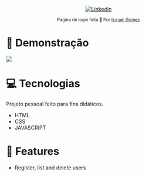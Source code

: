 <p align="center">	
   <a href="https://www.linkedin.com/in/ismael-gomes-da-silva-a5a38b149/">
      <img alt="Linkedin" src="https://img.shields.io/badge/-Linkedin-5965e0?style=flat&logo=Linkedin&logoColor=white" />
   </a>
</p>


<div align="center">
  <sub>Pagina de login feita 💜  Por
    <a href="https://github.com/Rafael-Yokoyama">Ismael Gomes</a>       
  </sub>
</div>



# :eyes: Demonstração
 <img src="https://github.com/ismaelgomesdasilva/Playstation-store-final/demo.gif">

# :computer: Tecnologias
Projeto pessoal feito para fins didáticos. 

* HTML
* CSS
* JAVASCRIPT   
     

# :rocket: Features

* Register, list and delete users


